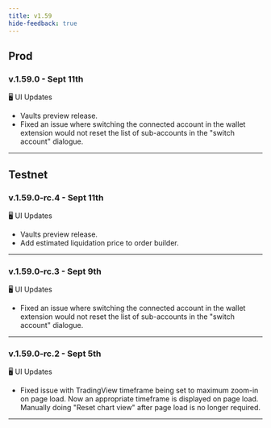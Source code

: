 ```yaml
---
title: v1.59
hide-feedback: true
---
```


## Prod

### v.1.59.0 - Sept 11th

🖥️  UI Updates

* Vaults preview release.
* Fixed an issue where switching the connected account in the wallet extension would not reset the list of sub-accounts in the "switch account" dialogue.

***

## Testnet

### v.1.59.0-rc.4 - Sept 11th

🖥️  UI Updates

* Vaults preview release.
* Add estimated liquidation price to order builder.

***

### v.1.59.0-rc.3 - Sept 9th

🖥️  UI Updates

* Fixed an issue where switching the connected account in the wallet extension would not reset the list of sub-accounts in the "switch account" dialogue.

***

### v.1.59.0-rc.2 - Sept 5th

🖥️  UI Updates

* Fixed issue with TradingView timeframe being set to maximum zoom-in on page load. Now an appropriate timeframe is displayed on page load. Manually doing "Reset chart view" after page load is no longer required.

***



